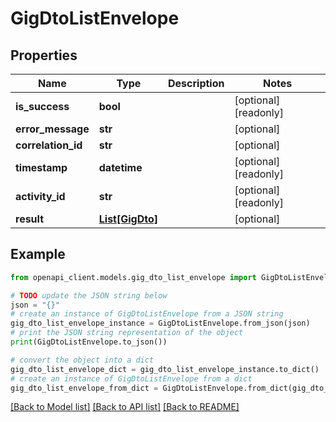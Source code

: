 # GigDtoListEnvelope


## Properties

Name | Type | Description | Notes
------------ | ------------- | ------------- | -------------
**is_success** | **bool** |  | [optional] [readonly] 
**error_message** | **str** |  | [optional] 
**correlation_id** | **str** |  | [optional] 
**timestamp** | **datetime** |  | [optional] [readonly] 
**activity_id** | **str** |  | [optional] [readonly] 
**result** | [**List[GigDto]**](GigDto.md) |  | [optional] 

## Example

```python
from openapi_client.models.gig_dto_list_envelope import GigDtoListEnvelope

# TODO update the JSON string below
json = "{}"
# create an instance of GigDtoListEnvelope from a JSON string
gig_dto_list_envelope_instance = GigDtoListEnvelope.from_json(json)
# print the JSON string representation of the object
print(GigDtoListEnvelope.to_json())

# convert the object into a dict
gig_dto_list_envelope_dict = gig_dto_list_envelope_instance.to_dict()
# create an instance of GigDtoListEnvelope from a dict
gig_dto_list_envelope_from_dict = GigDtoListEnvelope.from_dict(gig_dto_list_envelope_dict)
```
[[Back to Model list]](../README.md#documentation-for-models) [[Back to API list]](../README.md#documentation-for-api-endpoints) [[Back to README]](../README.md)


